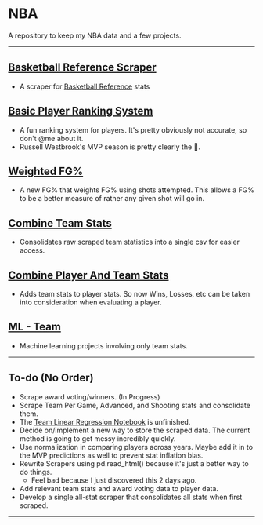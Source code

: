 # NBA
A repository to keep my NBA data and a few projects.

---

## [Basketball Reference Scraper](https://github.com/Kallbrig/NBA/tree/main/Basketball%20Reference%20Stat%20Scraper)
+ A scraper for [Basketball Reference](https://www.basketball-reference.com/) stats

## [Basic Player Ranking System](https://github.com/Kallbrig/NBA/tree/main/Basic%20Player%20Ranking%20System)
+ A fun ranking system for players. It's pretty obviously not accurate, so don't @me about it.
+ Russell Westbrook's MVP season is pretty clearly the 🐐.

## [Weighted FG%](https://github.com/Kallbrig/NBA/tree/main/Weighted%20FG%25)
+ A new FG% that weights FG% using shots attempted. This allows a FG% to be a better measure of rather any given shot will go in.

## [Combine Team Stats](https://github.com/Kallbrig/NBA/tree/main/Combine%20Team%20Stats)
+ Consolidates raw scraped team statistics into a single csv for easier access.

## [Combine Player And Team Stats](https://github.com/Kallbrig/NBA/tree/main/Combine%20Player%20and%20Team%20Stats)
+ Adds team stats to player stats. So now Wins, Losses, etc can be taken into consideration when evaluating a player.

## [ML - Team](https://github.com/Kallbrig/NBA/tree/main/ML%20-%20Team)
+ Machine learning projects involving only team stats.

---

## To-do (No Order)
+ Scrape award voting/winners. (In Progress)
+ Scrape Team Per Game, Advanced, and Shooting stats and consolidate them. 
+ The [Team Linear Regression Notebook](https://github.com/Kallbrig/NBA/blob/main/ML%20-%20Team/team_linear_regression.ipynb) is unfinished.
+ Decide on/implement a new way to store the scraped data. The current method is going to get messy incredibly quickly.
+ Use normalization in comparing players across years. Maybe add it in to the MVP predictions as well to prevent stat inflation bias. 
+ Rewrite Scrapers using pd.read_html() because it's just a better way to do things.
  + Feel bad because I just discovered this 2 days ago.
+ Add relevant team stats and award voting data to player data.
+ Develop a single all-stat scraper that consolidates all stats when first scraped.

---
